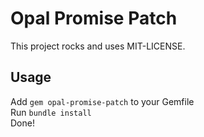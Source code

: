 # Opal Promise Patch

This project rocks and uses MIT-LICENSE.

## Usage

Add `gem opal-promise-patch` to your Gemfile  
Run `bundle install`  
Done!  

